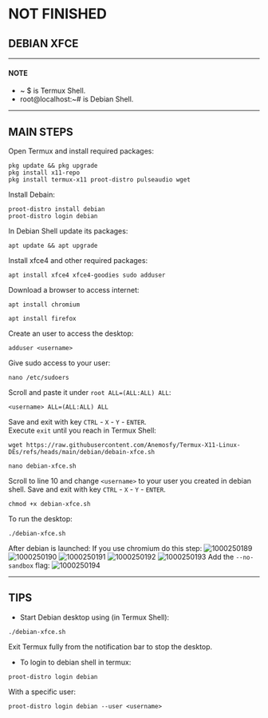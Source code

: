 # NOT FINISHED

## DEBIAN XFCE
---
#### NOTE
* ~ $ is Termux Shell.
* root@localhost:~# is Debian Shell.
---
## MAIN STEPS
Open Termux and install required packages:
```
pkg update && pkg upgrade
pkg install x11-repo
pkg install termux-x11 proot-distro pulseaudio wget
```
Install Debain:
```
proot-distro install debian
proot-distro login debian
```
In Debian Shell update its packages:
```
apt update && apt upgrade
```
Install xfce4 and other required packages:
```
apt install xfce4 xfce4-goodies sudo adduser
```
Download a browser to access internet:
```
apt install chromium
```
```
apt install firefox
```
Create an user to access the desktop:
```
adduser <username>
```
Give sudo access to your user:
```
nano /etc/sudoers
```
Scroll and paste it under ```root ALL=(ALL:ALL) ALL```:
```
<username> ALL=(ALL:ALL) ALL
```
Save and exit with key ```CTRL``` - ```X``` - ```Y``` - ```ENTER```.
<br>
Execute ```exit``` until you reach in Termux Shell:
```
wget https://raw.githubusercontent.com/Anemosfy/Termux-X11-Linux-DEs/refs/heads/main/debian/debain-xfce.sh
```
```
nano debian-xfce.sh
```
Scroll to line 10 and change ```<username>``` to your user you created in debian shell. Save and exit with key ```CTRL``` - ```X``` - ```Y``` - ```ENTER```.
```
chmod +x debian-xfce.sh
```
To run the desktop:
```
./debian-xfce.sh
```
After debian is launched: If you use chromium do this step:
![1000250189](https://github.com/user-attachments/assets/b09b86a1-0acf-4ffb-8a4a-6c770a6c9d09)
![1000250190](https://github.com/user-attachments/assets/17213aee-2c41-42a8-b632-9f6c0d9cbc02)
![1000250191](https://github.com/user-attachments/assets/1f3b80c3-09dd-4913-bca1-07f17f44ea97)
![1000250192](https://github.com/user-attachments/assets/3e1df06b-63dc-4492-9c1a-ec749f668fbf)
![1000250193](https://github.com/user-attachments/assets/d0fcebf3-8c5d-4506-b44b-900e3c22d875)
Add the ```--no-sandbox``` flag: 
![1000250194](https://github.com/user-attachments/assets/7d5367f9-4d4d-4396-ad04-ea128ebd9967)

---
## TIPS
* Start Debian desktop using (in Termux Shell):
```
./debian-xfce.sh
```
Exit Termux fully from the notification bar to stop the desktop.
* To login to debian shell in termux:
```
proot-distro login debian
```
With a specific user:
```
proot-distro login debian --user <username>
```
